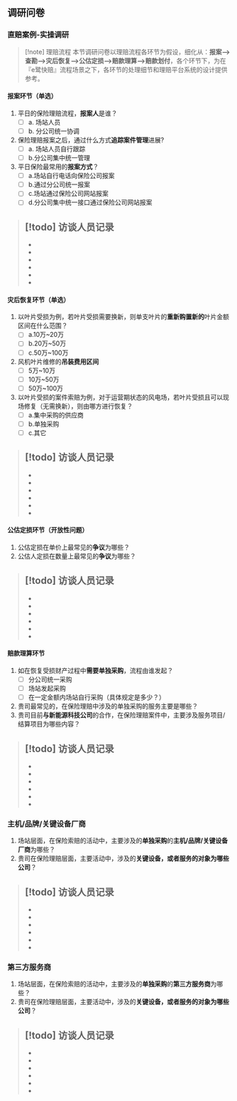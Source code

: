 ## 调研问卷
### 直赔案例-实操调研
> [!note] 理赔流程
> 本节调研问卷以理赔流程各环节为假设，细化从：**报案-->查勘-->灾后恢复-->公估定损-->赔款理算-->赔款划付**，各个环节下，为在『e鹭快赔』流程场景之下，各环节的处理细节和理赔平台系统的设计提供参考。

#### 报案环节（单选）
1. 平日的保险理赔流程，**报案人**是谁？
	- [ ] a. 场站人员
	- [ ] b. 分公司统一协调
2. 保险理赔报案之后，通过什么方式**追踪案件管理**进展?
	- [ ] a. 场站人员自行跟踪 
	- [ ] b.分公司集中统一管理
3. 平日保险最常用的**报案方式**？
	- [ ] a.场站自行电话向保险公司报案
	- [ ] b.通过分公司统一报案 
	- [ ] c.场站通过保险公司网站报案 
	- [ ] d.分公司集中统一接口通过保险公司网站报案

> [!todo] 访谈人员记录
>- 
>-
>-
>-
>-
>-
>-

#### 灾后恢复环节（单选）
1. 以叶片受损为例，若叶片受损需要换新，则单支叶片的**重新购置新的**叶片金额区间在什么范围？
	- [ ] a.10万~20万
	- [ ] b.20万~50万 
	- [ ] c.50万~100万
2. 风机叶片维修的**吊装费用区间**
	- [ ] 5万~10万
	- [ ] 10万~50万
	- [ ] 50万~100万
3. 以叶片受损的案件索赔为例，对于运营期状态的风电场，若叶片受损且可以现场修复（无需换新），则由哪方进行恢复？ 
	- [ ] a.集中采购的供应商 
	- [ ] b.单独采购 
	- [ ] c.其它

> [!todo] 访谈人员记录
>- 
>-
>-
>-
>-
>-
>-


#### 公估定损环节（开放性问题）
1. 公估定损在单价上最常见的**争议**为哪些？
2. 公估人定损在数量上最常见的**争议**为哪些？

> [!todo] 访谈人员记录
>- 
>-
>-
>-
>-
>-
>-
#### 赔款理算环节
1. 如在恢复受损财产过程中**需要单独采购**，流程由谁发起？
	- [ ] 分公司统一采购
	- [ ] 场站发起采购
	- [ ] 在一定金额内场站自行采购（具体规定是多少？）
2. 贵司最常见的，在保险理赔中涉及的单独采购的服务主要是哪些？
3. 贵司目前**与新能源科技公司**的合作，在保险理赔案件中，主要涉及服务项目/结算项目为哪些内容？

> [!todo] 访谈人员记录
>- 
>-
>-
>-
>-
>-
>-

### 主机/品牌/关键设备厂商
1. 场站层面，在保险索赔的活动中，主要涉及的**单独采购**的**主机/品牌/关键设备厂商**为哪些？
2. 贵司在保险理赔层面，主要活动中，涉及的**关键设备，或者服务的对象为哪些公司**？

> [!todo] 访谈人员记录
>- 
>-
>-
>-
>-
>-
>-


### 第三方服务商

1. 场站层面，在保险索赔的活动中，主要涉及的**单独采购**的**第三方服务商**为哪些？
2. 贵司在保险理赔层面，主要活动中，涉及的**关键设备，或者服务的对象为哪些公司**？

> [!todo] 访谈人员记录
>- 
>-
>-
>-
>-
>-
>-
